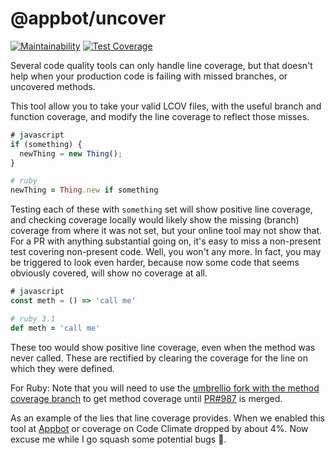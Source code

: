 # @appbot/uncover

[![Maintainability](https://api.codeclimate.com/v1/badges/ab59d137b487363080eb/maintainability)](https://codeclimate.com/repos/6400001854e316009d001dd2/maintainability) [![Test Coverage](https://api.codeclimate.com/v1/badges/ab59d137b487363080eb/test_coverage)](https://codeclimate.com/repos/6400001854e316009d001dd2/test_coverage)

Several code quality tools can only handle line coverage, but that doesn't help when your production code is failing with missed branches, or uncovered methods.

This tool allow you to take your valid LCOV files, with the useful branch and function coverage, and modify the line coverage to reflect those misses.

```javascript
# javascript
if (something) {
  newThing = new Thing();
}
```

```ruby
# ruby
newThing = Thing.new if something
```

Testing each of these with `something` set will show positive line coverage, and checking coverage locally would likely show the missing (branch) coverage from where it was not set, but your online tool may not show that. For a PR with anything substantial going on, it's easy to miss a non-present test covering non-present code. Well, you won't any more. In fact, you may be triggered to look even harder, because now some code that seems obviously covered, will show no coverage at all.

```javascript
# javascript
const meth = () => 'call me'
```

```ruby
# ruby 3.1
def meth = 'call me'
```

These too would show positive line coverage, even when the method was never called. These are rectified by clearing the coverage for the line on which they were defined.

For Ruby: Note that you will need to use the [umbrellio fork with the method coverage branch](https://github.com/umbrellio/simplecov/tree/add-method-coverage-support) to get method coverage until [PR#987](https://github.com/simplecov-ruby/simplecov/pull/987) is merged.

As an example of the lies that line coverage provides. When we enabled this tool at [Appbot](https://appbot.co) or coverage on Code Climate dropped by about 4%. Now excuse me while I go squash some potential bugs 🐛.
